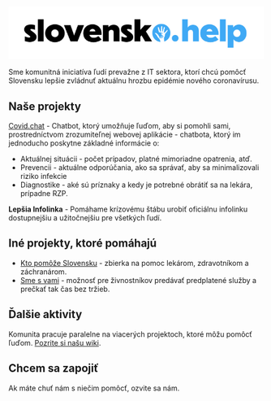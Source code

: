 ![slovensko.help](/slovensko-help.png)

Sme komunitná iniciatíva ľudí prevažne z IT sektora, ktorí chcú pomôcť Slovensku lepšie zvládnuť aktuálnu hrozbu epidémie nového coronavírusu.

## Naše projekty

[Covid.chat](https://covid.chat/) - Chatbot, ktorý umožňuje ľuďom, aby si pomohli sami, prostredníctvom zrozumiteľnej webovej aplikácie - chatbota, ktorý im jednoducho poskytne základné informácie o:
 - Aktuálnej situácii - počet prípadov, platné mimoriadne opatrenia, atď.
 - Prevencii - aktuálne odporúčania, ako sa správať, aby sa minimalizovali riziko infekcie
 - Diagnostike - aké sú príznaky a kedy je potrebné obrátiť sa na lekára, prípadne RZP.

**Lepšia Infolinka** - Pomáhame krízovému štábu urobiť oficiálnu infolinku dostupnejšiu a užitočnejšiu pre všetkých ľudí.

## Iné projekty, ktoré pomáhajú

 - [Kto pomôže Slovensku](https://ktopomozeslovensku.sk/) - zbierka na pomoc lekárom, zdravotníkom a záchranárom.
 - [Sme s vami](https://www.smesvami.sk/) - možnosť pre živnostníkov predávať predplatené služby a prečkať tak čas bez tržieb.

## Ďalšie aktivity

Komunita pracuje paralelne na viacerých projektoch, ktoré môžu pomôcť ľuďom. [Pozrite si našu wiki](https://github.com/misotrnka/slovensko-help/wiki).

## Chcem sa zapojiť

Ak máte chuť nám s niečim pomôcť, ozvite sa nám.
